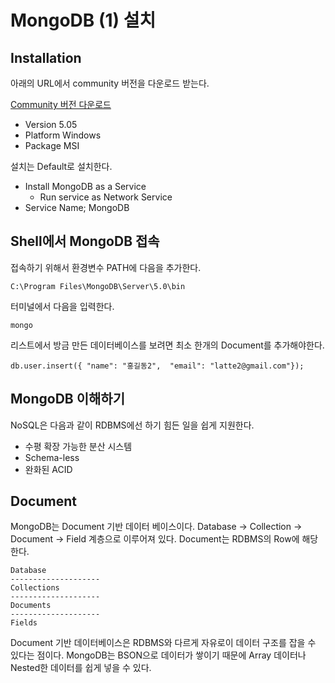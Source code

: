 # MongoDB (1)  설치

## Installation 

아래의 URL에서 community 버전을 다운로드 받는다. 

[Community 버전 다운로드](https://www.mongodb.com/try/download/community)


* Version 5.05
* Platform Windows
* Package MSI 


설치는 Default로 설치한다. 

* Install MongoDB as a Service
  * Run service as Network Service
* Service Name; MongoDB 
  




## Shell에서 MongoDB 접속 

접속하기 위해서 환경변수 PATH에 다음을 추가한다. 
```shell
C:\Program Files\MongoDB\Server\5.0\bin
```
터미널에서 다음을 입력한다. 
 ```shell
 mongo
 ```

 리스트에서 방금 만든 데이터베이스를 보려면 최소 한개의 Document를 추가해야한다. 


```shell
db.user.insert({ "name": "홍길동2",  "email": "latte2@gmail.com"});
```







## MongoDB 이해하기 


NoSQL은 다음과 같이 RDBMS에선 하기 힘든 일을 쉽게 지원한다.

* 수평 확장 가능한 분산 시스템
* Schema-less
* 완화된 ACID

## Document

MongoDB는 Document 기반 데이터 베이스이다. Database → Collection →  Document →  Field 계층으로 이루어져 있다. Document는 RDBMS의 Row에 해당한다. 

```shell
Database 
--------------------
Collections
--------------------
Documents
--------------------
Fields
```

 Document 기반 데이터베이스은 RDBMS와 다르게 자유로이 데이터 구조를 잡을 수 있다는 점이다. MongoDB는 BSON으로 데이터가 쌓이기 때문에 Array 데이터나 Nested한 데이터를 쉽게 넣을 수 있다.
